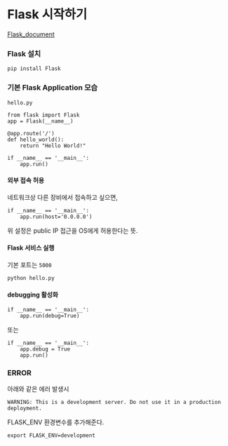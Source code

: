 # Flask 시작하기 
[Flask_document](https://flask.palletsprojects.com/en/1.1.x/)

### Flask 설치
~~~
pip install Flask
~~~

### 기본 Flask Application 모습
`hello.py`
~~~
from flask import Flask 
app = Flask(__name__)

@app.route('/')
def hello_world():
    return "Hello World!"
    
if __name__ == '__main__':
    app.run()
~~~

#### 외부 접속 허용
네트워크상 다른 장비에서 접속하고 싶으면,
~~~
if __name__ == '__main__':
    app.run(host='0.0.0.0')
~~~
위 설정은 public IP 접근을 OS에게 허용한다는 뜻. 

#### Flask 서비스 실행
기본 포트는 `5000`
~~~
python hello.py
~~~

#### debugging 활성화
~~~
if __name__ == '__main__':
    app.run(debug=True)
~~~
또는
~~~
if __name__ == '__main__':
    app.debug = True
    app.run()
~~~


### ERROR
아래와 같은 에러 발생시
~~~
WARNING: This is a development server. Do not use it in a production deployment.
~~~

FLASK_ENV 환경변수를 추가해준다.
~~~
export FLASK_ENV=development
~~~


